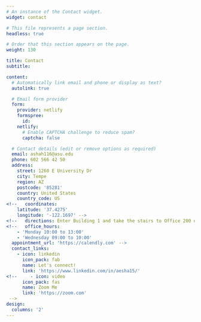 ```yaml
---
# An instance of the Contact widget.
widget: contact

# This file represents a page section.
headless: true

# Order that this section appears on the page.
weight: 130

title: Contact
subtitle:

content:
  # Automatically link email and phone or display as text?
  autolink: true

  # Email form provider
  form:
    provider: netlify
    formspree:
      id:
    netlify:
      # Enable CAPTCHA challenge to reduce spam?
      captcha: false

  # Contact details (edit or remove options as required)
  email: ashah116@asu.edu
  phone: 602 566 42 50
  address:
    street: 1260 E University Dr
    city: Tempe
    region: AZ
    postcode: '85281'
    country: United States
    country_code: US
<!--   coordinates:
    latitude: '37.4275'
    longitude: '-122.1697' -->
<!--   directions: Enter Building 1 and take the stairs to Office 200 on Floor 2 -->
<!--   office_hours:
    - 'Monday 10:00 to 13:00'
    - 'Wednesday 09:00 to 10:00'
  appointment_url: 'https://calendly.com' -->
  contact_links:
    - icon: linkedin
      icon_pack: fab
      name: Let's connect!
      link: 'https://www.linkedin.com/in/aesha15/'
<!--     - icon: video
      icon_pack: fas
      name: Zoom Me
      link: 'https://zoom.com'
 -->
design:
  columns: '2'
---
```

